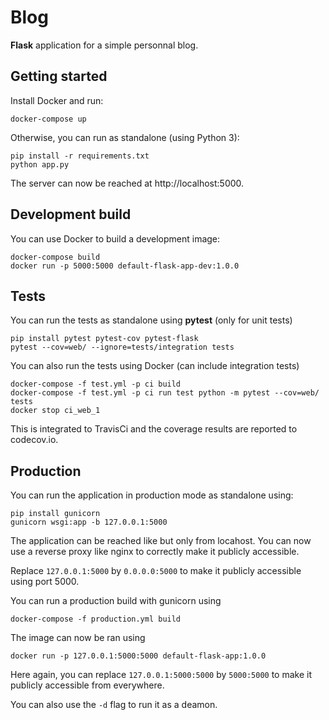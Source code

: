 # Blog

**Flask** application for a simple personnal blog.

## Getting started

Install Docker and run:

```shell
docker-compose up
```

Otherwise, you can run as standalone (using Python 3):

```shell
pip install -r requirements.txt
python app.py
```

The server can now be reached at http://localhost:5000.

## Development build

You can use Docker to build a development image:

```shell
docker-compose build
docker run -p 5000:5000 default-flask-app-dev:1.0.0
```

## Tests

You can run the tests as standalone using **pytest** (only for unit tests)

```shell
pip install pytest pytest-cov pytest-flask
pytest --cov=web/ --ignore=tests/integration tests
```

You can also run the tests using Docker (can include integration tests)

```shell
docker-compose -f test.yml -p ci build
docker-compose -f test.yml -p ci run test python -m pytest --cov=web/ tests
docker stop ci_web_1
```

This is integrated to TravisCi and the coverage results are reported to codecov.io.

## Production

You can run the application in production mode as standalone using:

```shell
pip install gunicorn
gunicorn wsgi:app -b 127.0.0.1:5000
```

The application can be reached like but only from locahost. You can now use a 
reverse proxy like nginx to correctly make it publicly accessible.

Replace `127.0.0.1:5000` by `0.0.0.0:5000` to make it publicly accessible using
port 5000.

You can run a production build with gunicorn using 

```shell
docker-compose -f production.yml build
```

The image can now be ran using 

```shell
docker run -p 127.0.0.1:5000:5000 default-flask-app:1.0.0
```

Here again, you can replace `127.0.0.1:5000:5000` by `5000:5000` to make it 
publicly accessible from everywhere.

You can also use the `-d` flag to run it as a deamon. 